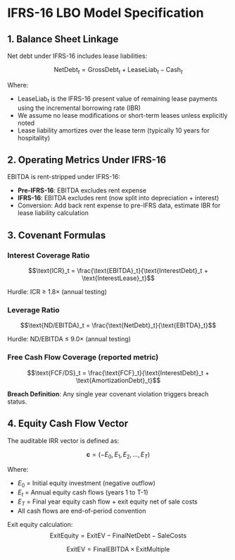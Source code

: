 # IFRS-16 LBO Model Specification

## 1. Balance Sheet Linkage

Net debt under IFRS-16 includes lease liabilities:

$$\text{NetDebt}_t = \text{GrossDebt}_t + \text{LeaseLiab}_t - \text{Cash}_t$$

Where:
- $\text{LeaseLiab}_t$ is the IFRS-16 present value of remaining lease payments using the incremental borrowing rate (IBR)
- We assume no lease modifications or short-term leases unless explicitly noted
- Lease liability amortizes over the lease term (typically 10 years for hospitality)

## 2. Operating Metrics Under IFRS-16

EBITDA is rent-stripped under IFRS-16:
- **Pre-IFRS-16**: EBITDA excludes rent expense
- **IFRS-16**: EBITDA excludes rent (now split into depreciation + interest)
- Conversion: Add back rent expense to pre-IFRS data, estimate IBR for lease liability calculation

## 3. Covenant Formulas

### Interest Coverage Ratio
$$\text{ICR}_t = \frac{\text{EBITDA}_t}{\text{InterestDebt}_t + \text{InterestLease}_t}$$

Hurdle: ICR ≥ 1.8× (annual testing)

### Leverage Ratio  
$$\text{ND/EBITDA}_t = \frac{\text{NetDebt}_t}{\text{EBITDA}_t}$$

Hurdle: ND/EBITDA ≤ 9.0× (annual testing)

### Free Cash Flow Coverage (reported metric)
$$\text{FCF/DS}_t = \frac{\text{FCF}_t}{\text{InterestDebt}_t + \text{AmortizationDebt}_t}$$

**Breach Definition**: Any single year covenant violation triggers breach status.

## 4. Equity Cash Flow Vector

The auditable IRR vector is defined as:

$$\mathbf{c} = (-E_0, E_1, E_2, \ldots, E_T)$$

Where:
- $E_0$ = Initial equity investment (negative outflow)  
- $E_t$ = Annual equity cash flows (years 1 to T-1)
- $E_T$ = Final year equity cash flow + exit equity net of sale costs
- All cash flows are end-of-period convention

Exit equity calculation:
$$\text{ExitEquity} = \text{ExitEV} - \text{FinalNetDebt} - \text{SaleCosts}$$

$$\text{ExitEV} = \text{FinalEBITDA} \times \text{ExitMultiple}$$
